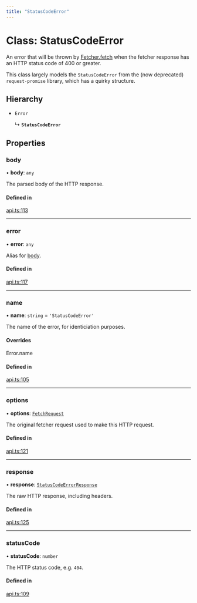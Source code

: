 ```yaml
---
title: "StatusCodeError"
---
```

# Class: StatusCodeError

An error that will be thrown by [Fetcher.fetch](../interfaces/Fetcher.md#fetch) when the fetcher response has an
HTTP status code of 400 or greater.

This class largely models the `StatusCodeError` from the (now deprecated) `request-promise` library,
which has a quirky structure.

## Hierarchy

- `Error`

  ↳ **`StatusCodeError`**

## Properties

### body

• **body**: `any`

The parsed body of the HTTP response.

#### Defined in

[api.ts:113](https://github.com/coda/packs-sdk/blob/main/api.ts#L113)

___

### error

• **error**: `any`

Alias for [body](StatusCodeError.md#body).

#### Defined in

[api.ts:117](https://github.com/coda/packs-sdk/blob/main/api.ts#L117)

___

### name

• **name**: `string` = `'StatusCodeError'`

The name of the error, for identiciation purposes.

#### Overrides

Error.name

#### Defined in

[api.ts:105](https://github.com/coda/packs-sdk/blob/main/api.ts#L105)

___

### options

• **options**: [`FetchRequest`](../interfaces/FetchRequest.md)

The original fetcher request used to make this HTTP request.

#### Defined in

[api.ts:121](https://github.com/coda/packs-sdk/blob/main/api.ts#L121)

___

### response

• **response**: [`StatusCodeErrorResponse`](../interfaces/StatusCodeErrorResponse.md)

The raw HTTP response, including headers.

#### Defined in

[api.ts:125](https://github.com/coda/packs-sdk/blob/main/api.ts#L125)

___

### statusCode

• **statusCode**: `number`

The HTTP status code, e.g. `404`.

#### Defined in

[api.ts:109](https://github.com/coda/packs-sdk/blob/main/api.ts#L109)
